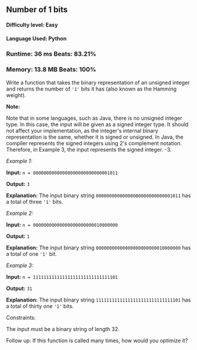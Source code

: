 ## Number of 1 bits

#### **Difficulty level:** Easy

#### **Language Used:** Python

### Runtime: 36 ms **Beats: 83.21%**
### Memory: 13.8 MB **Beats: 100%**

Write a function that takes the binary representation of an unsigned integer and returns the number of `'1'` bits it has (also known as the Hamming weight).

**Note:**

Note that in some languages, such as Java, there is no unsigned integer type. In this case, the input will be given as a signed integer type. It should not affect your implementation, as the integer's internal binary representation is the same, whether it is signed or unsigned.
In Java, the compiler represents the signed integers using 2's complement notation. Therefore, in Example 3, the input represents the signed integer. -3.
 

*Example 1:*

**Input:** `n = 00000000000000000000000000001011`

**Output:** `3`

**Explanation:** The input binary string `00000000000000000000000000001011` has a total of three `'1'` bits.

*Example 2:*

**Input:** `n = 00000000000000000000000010000000`

**Output:** `1`

**Explanation:** The input binary string `00000000000000000000000010000000` has a total of one `'1'` bit.

*Example 3:*

**Input:** `n = 11111111111111111111111111111101`

**Output:** `31`

**Explanation:** The input binary string `11111111111111111111111111111101` has a total of thirty one `'1'` bits.

 

Constraints:

The input must be a binary string of length 32.
 

Follow up: If this function is called many times, how would you optimize it?